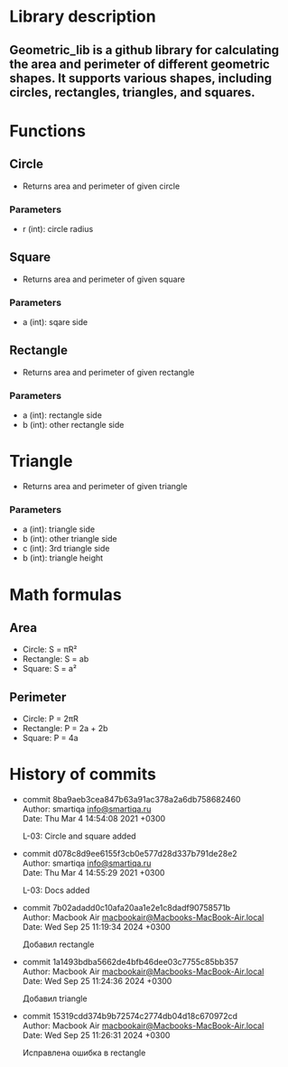 # Library description
## Geometric_lib is a github library for calculating the area and perimeter of different geometric shapes. It supports various shapes, including circles, rectangles, triangles, and squares.


# Functions
## Circle
- Returns area and perimeter of given circle  
### Parameters 
- r (int): circle radius

## Square
- Returns area and perimeter of given square
### Parameters
- a (int): sqare side

## Rectangle
- Returns area and perimeter of given rectangle
### Parameters
- a (int): rectangle side
- b (int): other rectangle side

# Triangle
- Returns area and perimeter of given triangle
### Parameters 
- a (int): triangle side
- b (int): other triangle side
- c (int): 3rd triangle side
- b (int): triangle height

# Math formulas
## Area
- Circle: S = πR²
- Rectangle: S = ab
- Square: S = a²

## Perimeter
- Circle: P = 2πR
- Rectangle: P = 2a + 2b
- Square: P = 4a  


# History of commits
- commit 8ba9aeb3cea847b63a91ac378a2a6db758682460  
Author: smartiqa <info@smartiqa.ru>  
Date:   Thu Mar 4 14:54:08 2021 +0300

    L-03: Circle and square added
- commit d078c8d9ee6155f3cb0e577d28d337b791de28e2  
Author: smartiqa <info@smartiqa.ru>  
Date:   Thu Mar 4 14:55:29 2021 +0300

    L-03: Docs added
- commit 7b02adadd0c10afa20aa1e2e1c8dadf90758571b  
Author: Macbook Air <macbookair@Macbooks-MacBook-Air.local>  
Date:   Wed Sep 25 11:19:34 2024 +0300

    Добавил rectangle
- commit 1a1493bdba5662de4bfb46dee03c7755c85bb357  
Author: Macbook Air <macbookair@Macbooks-MacBook-Air.local>  
Date:   Wed Sep 25 11:24:36 2024 +0300

    Добавил triangle
- commit 15319cdd374b9b72574c2774db04d18c670972cd  
Author: Macbook Air <macbookair@Macbooks-MacBook-Air.local>  
Date:   Wed Sep 25 11:26:31 2024 +0300

    Исправлена ошибка в rectangle    